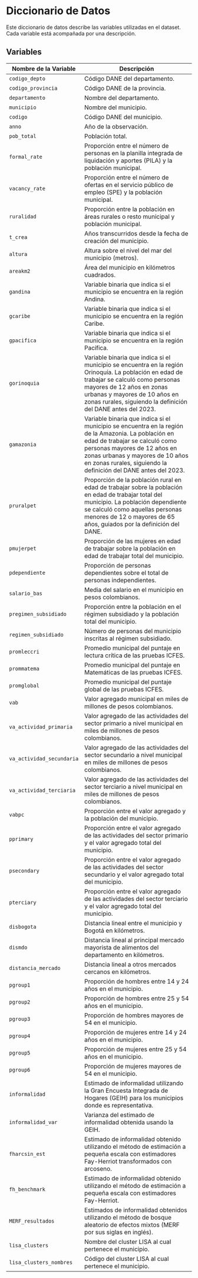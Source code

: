 # Diccionario de Datos

Este diccionario de datos describe las variables utilizadas en el dataset. Cada variable está acompañada por una descripción.

## Variables

| Nombre de la Variable        | Descripción                                                                                                                                                                           |
|------------------------------|---------------------------------------------------------------------------------------------------------------------------------------------------------------------------------------|
| `codigo_depto`               | Código DANE del departamento.                                                                                                                                                         |
| `codigo_provincia`           | Código DANE de la provincia.                                                                                                                                                          |
| `departamento`               | Nombre del departamento.                                                                                                                                                              |
| `municipio`                  | Nombre del municipio.                                                                                                                                                                 |
| `codigo`                     | Código DANE del municipio.                                                                                                                                                            |
| `anno`                       | Año de la observación.                                                                                                                                                                |
| `pob_total`                  | Población total.                                                                                                                                                                      |
| `formal_rate`                | Proporción entre el número de personas en la planilla integrada de liquidación y aportes (PILA) y la población municipal.                                                             |
| `vacancy_rate`               | Proporción entre el número de ofertas en el servicio público de empleo (SPE) y la población municipal.                                                                                |
| `ruralidad`                  | Proporción entre la población en áreas rurales o resto municipal y población municipal.                                                                                               |
| `t_crea`                     | Años transcurridos desde la fecha de creación del municipio.                                                                                                                          |
| `altura`                     | Altura sobre el nivel del mar del municipio (metros).                                                                                                                                 |
| `areakm2`                    | Área del municipio en kilómetros cuadrados.                                                                                                                                           |
| `gandina`                    | Variable binaria que indica si el municipio se encuentra en la región Andina.                                                                                                         |
| `gcaribe`                    | Variable binaria que indica si el municipio se encuentra en la región Caribe.                                                                                                         |
| `gpacifica`                  | Variable binaria que indica si el municipio se encuentra en la región Pacífica.                                                                                                       |
| `gorinoquia`                 | Variable binaria que indica si el municipio se encuentra en la región Orinoquía. La población en edad de trabajar se calculó como personas mayores de 12 años en zonas urbanas y mayores de 10 años en zonas rurales, siguiendo la definición del DANE antes del 2023. |
| `gamazonia`                  | Variable binaria que indica si el municipio se encuentra en la región de la Amazonia. La población en edad de trabajar se calculó como personas mayores de 12 años en zonas urbanas y mayores de 10 años en zonas rurales, siguiendo la definición del DANE antes del 2023. |
| `pruralpet`                  | Proporción de la población rural en edad de trabajar sobre la población en edad de trabajar total del municipio. La población dependiente se calculó como aquellas personas menores de 12 o mayores de 65 años, guiados por la definición del DANE. |
| `pmujerpet`                  | Proporción de las mujeres en edad de trabajar sobre la población en edad de trabajar total del municipio.                                                                             |
| `pdependiente`               | Proporción de personas dependientes sobre el total de personas independientes.                                                                                                       |
| `salario_bas`                | Media del salario en el municipio en pesos colombianos.                                                                                                                               |
| `pregimen_subsidiado`        | Proporción entre la población en el régimen subsidiado y la población total del municipio.                                                                                            |
| `regimen_subsidiado`         | Número de personas del municipio inscritas al régimen subsidiado.                                                                                                                     |
| `promleccri`                 | Promedio municipal del puntaje en lectura crítica de las pruebas ICFES.                                                                                                              |
| `prommatema`                 | Promedio municipal del puntaje en Matemáticas de las pruebas ICFES.                                                                                                                   |
| `promglobal`                 | Promedio municipal del puntaje global de las pruebas ICFES.                                                                                                                           |
| `vab`                        | Valor agregado municipal en miles de millones de pesos colombianos.                                                                                                                   |
| `va_actividad_primaria`      | Valor agregado de las actividades del sector primario a nivel municipal en miles de millones de pesos colombianos.                                                                    |
| `va_actividad_secundaria`    | Valor agregado de las actividades del sector secundario a nivel municipal en miles de millones de pesos colombianos.                                                                  |
| `va_actividad_terciaria`     | Valor agregado de las actividades del sector terciario a nivel municipal en miles de millones de pesos colombianos.                                                                   |
| `vabpc`                      | Proporción entre el valor agregado y la población del municipio.                                                                                                                      |
| `pprimary`                   | Proporción entre el valor agregado de las actividades del sector primario y el valor agregado total del municipio.                                                                    |
| `psecondary`                 | Proporción entre el valor agregado de las actividades del sector secundario y el valor agregado total del municipio.                                                                  |
| `pterciary`                  | Proporción entre el valor agregado de las actividades del sector terciario y el valor agregado total del municipio.                                                                   |
| `disbogota`                  | Distancia lineal entre el municipio y Bogotá en kilómetros.                                                                                                                           |
| `dismdo`                     | Distancia lineal al principal mercado mayorista de alimentos del departamento en kilómetros.                                                                                          |
| `distancia_mercado`          | Distancia lineal a otros mercados cercanos en kilómetros.                                                                                                                             |
| `pgroup1`                    | Proporción de hombres entre 14 y 24 años en el municipio.                                                                                                                             |
| `pgroup2`                    | Proporción de hombres entre 25 y 54 años en el municipio.                                                                                                                             |
| `pgroup3`                    | Proporción de hombres mayores de 54 en el municipio.                                                                                                                                  |
| `pgroup4`                    | Proporción de mujeres entre 14 y 24 años en el municipio.                                                                                                                             |
| `pgroup5`                    | Proporción de mujeres entre 25 y 54 años en el municipio.                                                                                                                             |
| `pgroup6`                    | Proporción de mujeres mayores de 54 en el municipio.                                                                                                                                  |
| `informalidad`               | Estimado de informalidad utilizando la Gran Encuesta Integrada de Hogares (GEIH) para los municipios donde es representativa.                                                        |
| `informalidad_var`           | Varianza del estimado de informalidad obtenida usando la GEIH.                                                                                                                        |
| `fharcsin_est`               | Estimado de informalidad obtenido utilizando el método de estimación a pequeña escala con estimadores Fay-Herriot transformados con arcoseno.                                         |
| `fh_benchmark`               | Estimado de informalidad obtenido utilizando el método de estimación a pequeña escala con estimadores Fay-Herriot.                                                                    |
| `MERF_resultados`            | Estimados de informalidad obtenidos utilizando el método de bosque aleatorio de efectos mixtos (MERF por sus siglas en inglés).                                                      |
| `lisa_clusters`              | Nombre del cluster LISA al cual pertenece el municipio.                                                                                                                               |
| `lisa_clusters_nombres`      | Código del cluster LISA al cual pertenece el municipio.                                                                                                                               |

